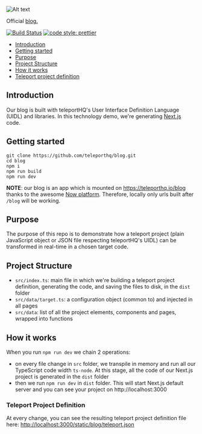 ![Alt text](https://raw.githubusercontent.com/teleporthq/teleport-lib-js/master/logo50.png "TeleportHQ")

Official [blog.](https://teleporthq.io/blog)


[![Build Status](https://travis-ci.com/teleporthq/blog.svg?branch=master)](https://travis-ci.com/teleporthq/blog)
[![code style: prettier](https://img.shields.io/badge/code_style-prettier-ff69b4.svg)](https://github.com/prettier/prettier)

- [Introduction](#introduction)
- [Getting started](#getting-started)
- [Purpose](#purpose)
- [Project Structure](#project-structure)
- [How it works](#how-it-works)
- [Teleport project definition](#teleport-project-definition)

## Introduction
Our blog is built with teleportHQ's User Interface Definition Language (UIDL) and libraries. In this technology demo, we're generating [Next.js](https://nextjs.org/) code.

## Getting started
```
git clone https://github.com/teleporthq/blog.git
cd blog
npm i
npm run build
npm run dev
```

**NOTE**: our blog is an app which is mounted on https://teleporthq.io/blog thanks to the awesome [Now platform](https://zeit.co). Therefore, locally only urls built after `/blog` will be working.

## Purpose
The purpose of this repo is to demonstrate how a teleport project (plain JavaScript object or JSON file respecting teleportHQ's UIDL) can be transformed in real-time in a chosen target code.

## Project Structure
- `src/index.ts`: main file in which we're building a teleport project definition, generating the code, and saving the files to disk, in the `dist` folder
- `src/data/target.ts`: a configuration object (common to) and injected in all pages
- `src/data`: list of all the project elements, components and pages, wrapped into functions

## How it works
When you run `npm run dev` we chain 2 operations:

- on every file change in `src` folder, we transpile in memory and run all our TypeScript code width `ts-node`. At this stage, all the code of our Next.js project is generated in the `dist` folder
- then we run `npm run dev` in `dist` folder. This will start Next.js default server and you can see your project on http://localhost:3000

### Teleport Project Definition
At every change, you can see the resulting teleport project definition file here: [http://localhost:3000/static/blog/teleport.json](http://localhost:3000/static/blog/teleport.json)
